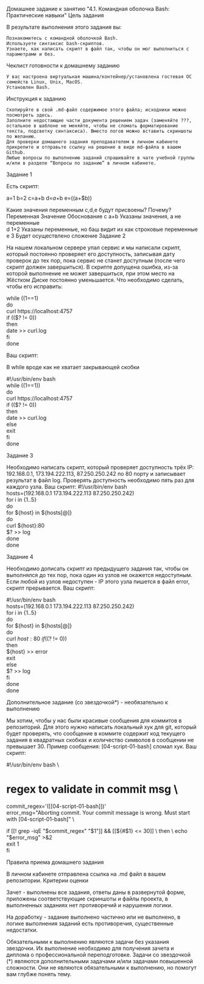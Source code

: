 Домашнее задание к занятию "4.1. Командная оболочка Bash: Практические навыки"
Цель задания

В результате выполнения этого задания вы:

    Познакомитесь с командной оболочкой Bash.
    Используете синтаксис bash-скриптов.
    Узнаете, как написать скрипт в файл так, чтобы он мог выполниться с параметрами и без.

Чеклист готовности к домашнему заданию

    У вас настроена виртуальная машина/контейнер/установлена гостевая ОС семейств Linux, Unix, MacOS.
    Установлен Bash.

Инструкция к заданию

    Скопируйте в свой .md-файл содержимое этого файла; исходники можно посмотреть здесь.
    Заполните недостающие части документа решением задач (заменяйте ???, остальное в шаблоне не меняйте, чтобы не сломать форматирование текста, подсветку синтаксиса). Вместо логов можно вставить скриншоты по желанию.
    Для проверки домашнего задания преподавателем в личном кабинете прикрепите и отправьте ссылку на решение в виде md-файла в вашем Github.
    Любые вопросы по выполнению заданий спрашивайте в чате учебной группы и/или в разделе “Вопросы по заданию” в личном кабинете.

Задание 1

Есть скрипт:

a=1
b=2
c=a+b
d=$a+$b
e=$(($a+$b))

Какие значения переменным c,d,e будут присвоены? Почему?
Переменная 	Значение 	Обоснование
c 		a+b		Указаны значения, а не переменные 	
d 		1+2 		Указаны переменные, но баш видит их как строковые переменные
e 		3 		Будет осуществлено сложение 
Задание 2

На нашем локальном сервере упал сервис и мы написали скрипт, который постоянно проверяет его доступность, записывая дату проверок до тех пор, пока сервис не станет доступным (после чего скрипт должен завершиться). В скрипте допущена ошибка, из-за которой выполнение не может завершиться, при этом место на Жёстком Диске постоянно уменьшается. Что необходимо сделать, чтобы его исправить:

while ((1==1) \
do \
	curl https://localhost:4757 \
	if (($? != 0)) \
	then \
		date >> curl.log \
	fi \
done 

Ваш скрипт:

В while вроде как не хватает закрывающей скобки

#!/usr/bin/env bash \
while ((1==1)) \
do \
	curl https://localhost:4757 \
	if (($? != 0)) \
	then \
		date >> curl.log \
	else \
		exit \
	fi \
done


Задание 3

Необходимо написать скрипт, который проверяет доступность трёх IP: 192.168.0.1, 173.194.222.113, 87.250.250.242 по 80 порту и записывает результат в файл log. Проверять доступность необходимо пять раз для каждого узла.
Ваш скрипт:
#!/usr/bin/env bash \
hosts=(192.168.0.1 173.194.222.113 87.250.250.242) \
for i in {1..5} \
do \
 	for ${host} in ${hosts[@]} \
	do \
		curl ${host}:80 \
		$? >> log \
	done \
done

Задание 4

Необходимо дописать скрипт из предыдущего задания так, чтобы он выполнялся до тех пор, пока один из узлов не окажется недоступным. Если любой из узлов недоступен - IP этого узла пишется в файл error, скрипт прерывается.
Ваш скрипт:

#!/usr/bin/env bash \
hosts=(192.168.0.1 173.194.222.113 87.250.250.242) \
for i in {1..5} \
do \
	for ${host} in ${hosts[@]} \
	do \
		curl ${host}:80 \
		if (($? != 0)) \
		then \
			${host} >> error \
			exit \
		else \
			$? >> log \
		fi \
	done \
done

Дополнительное задание (со звездочкой*) - необязательно к выполнению

Мы хотим, чтобы у нас были красивые сообщения для коммитов в репозиторий. Для этого нужно написать локальный хук для git, который будет проверять, что сообщение в коммите содержит код текущего задания в квадратных скобках и количество символов в сообщении не превышает 30. Пример сообщения: [04-script-01-bash] сломал хук.
Ваш скрипт:

#!/usr/bin/env bash \

# regex to validate in commit msg \
commit_regex='([[04-script-01-bash]])' \
error_msg="Aborting commit. Your commit message is wrong. Must start with [04-script-01-bash]" \

if [[! grep -iqE "$commit_regex" "$1"]] && [[${#$1} <= 30]] \
then \
    echo "$error_msg" >&2 \
    exit 1 \
fi 

Правила приема домашнего задания

В личном кабинете отправлена ссылка на .md файл в вашем репозитории.
Критерии оценки

Зачет - выполнены все задания, ответы даны в развернутой форме, приложены соответствующие скриншоты и файлы проекта, в выполненных заданиях нет противоречий и нарушения логики.

На доработку - задание выполнено частично или не выполнено, в логике выполнения заданий есть противоречия, существенные недостатки.

Обязательными к выполнению являются задачи без указания звездочки. Их выполнение необходимо для получения зачета и диплома о профессиональной переподготовке. Задачи со звездочкой (*) являются дополнительными задачами и/или задачами повышенной сложности. Они не являются обязательными к выполнению, но помогут вам глубже понять тему.
